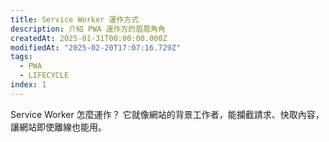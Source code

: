 ```yaml
---
title: Service Worker 運作方式
description: 介紹 PWA 運作方的眉眉角角
createdAt: 2025-01-31T00:00:00.000Z
modifiedAt: "2025-02-20T17:07:16.729Z"
tags:
  - PWA
  - LIFECYCLE
index: 1
---
```


Service Worker 怎麼運作？ 它就像網站的背景工作者，能攔截請求、快取內容，讓網站即使離線也能用。
